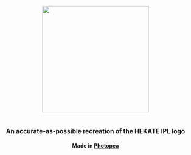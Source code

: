 <p align="center">
<img src="https://raw.githubusercontent.com/kckarnige/hekate-logo/main/hekate-ipl_logo.svg" width="280px">
</p>
<h1> </h1>
<h3 align="center">An accurate-as-possible recreation of the HEKATE IPL logo</h3>
<h4 align="center">Made in <a href="https://www.photopea.com">Photopea</a></h4>
